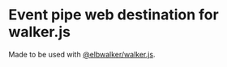 # Event pipe web destination for walker.js

Made to be used with [@elbwalker/walker.js](https://github.com/elbwalker/walker.js).